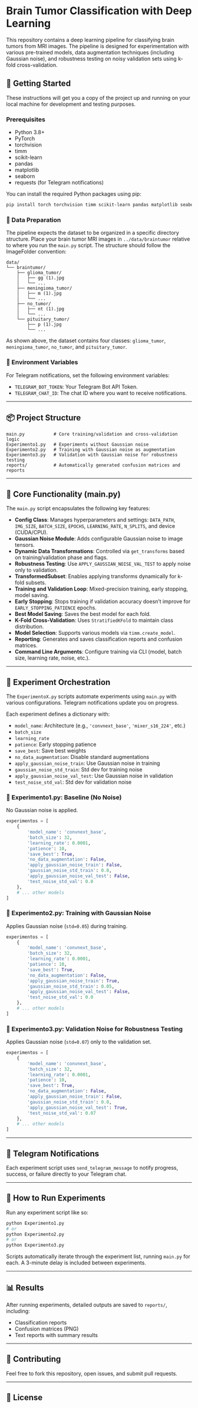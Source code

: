 
# Brain Tumor Classification with Deep Learning

This repository contains a deep learning pipeline for classifying brain tumors from MRI images. The pipeline is designed for experimentation with various pre-trained models, data augmentation techniques (including Gaussian noise), and robustness testing on noisy validation sets using k-fold cross-validation.

## 🚀 Getting Started

These instructions will get you a copy of the project up and running on your local machine for development and testing purposes.

### Prerequisites

- Python 3.8+
- PyTorch
- torchvision
- timm
- scikit-learn
- pandas
- matplotlib
- seaborn
- requests (for Telegram notifications)

You can install the required Python packages using pip:

```bash
pip install torch torchvision timm scikit-learn pandas matplotlib seaborn requests
````

### 📁 Data Preparation

The pipeline expects the dataset to be organized in a specific directory structure. Place your brain tumor MRI images in `../data/braintumor` relative to where you run the `main.py` script. The structure should follow the ImageFolder convention:

```
data/
└── braintumor/
    ├── glioma_tumor/
    │   ├── gg (1).jpg
    │   └── ...
    ├── meningioma_tumor/
    │   ├── m (1).jpg
    │   └── ...
    ├── no_tumor/
    │   ├── nt (1).jpg
    │   └── ...
    └── pituitary_tumor/
        ├── p (1).jpg
        └── ...
```

As shown above, the dataset contains four classes: `glioma_tumor`, `meningioma_tumor`, `no_tumor`, and `pituitary_tumor`.

### 🔐 Environment Variables

For Telegram notifications, set the following environment variables:

* `TELEGRAM_BOT_TOKEN`: Your Telegram Bot API Token.
* `TELEGRAM_CHAT_ID`: The chat ID where you want to receive notifications.

---

## 📦 Project Structure

```
main.py           # Core training/validation and cross-validation logic
Experimento1.py   # Experiments without Gaussian noise
Experimento2.py   # Training with Gaussian noise as augmentation
Experimento3.py   # Validation with Gaussian noise for robustness testing
reports/          # Automatically generated confusion matrices and reports
```

---

## 🧠 Core Functionality (main.py)

The `main.py` script encapsulates the following key features:

* **Config Class**: Manages hyperparameters and settings: `DATA_PATH`, `IMG_SIZE`, `BATCH_SIZE`, `EPOCHS`, `LEARNING_RATE`, `N_SPLITS`, and device (CUDA/CPU).
* **Gaussian Noise Module**: Adds configurable Gaussian noise to image tensors.
* **Dynamic Data Transformations**: Controlled via `get_transforms` based on training/validation phase and flags.
* **Robustness Testing**: Use `APPLY_GAUSSIAN_NOISE_VAL_TEST` to apply noise only to validation.
* **TransformedSubset**: Enables applying transforms dynamically for k-fold subsets.
* **Training and Validation Loop**: Mixed-precision training, early stopping, model saving.
* **Early Stopping**: Stops training if validation accuracy doesn’t improve for `EARLY_STOPPING_PATIENCE` epochs.
* **Best Model Saving**: Saves the best model for each fold.
* **K-Fold Cross-Validation**: Uses `StratifiedKFold` to maintain class distribution.
* **Model Selection**: Supports various models via `timm.create_model`.
* **Reporting**: Generates and saves classification reports and confusion matrices.
* **Command Line Arguments**: Configure training via CLI (model, batch size, learning rate, noise, etc.).

---

## 🔬 Experiment Orchestration

The `ExperimentoX.py` scripts automate experiments using `main.py` with various configurations. Telegram notifications update you on progress.

Each experiment defines a dictionary with:

* `model_name`: Architecture (e.g., `'convnext_base'`, `'mixer_s16_224'`, etc.)
* `batch_size`
* `learning_rate`
* `patience`: Early stopping patience
* `save_best`: Save best weights
* `no_data_augmentation`: Disable standard augmentations
* `apply_gaussian_noise_train`: Use Gaussian noise in training
* `gaussian_noise_std_train`: Std dev for training noise
* `apply_gaussian_noise_val_test`: Use Gaussian noise in validation
* `test_noise_std_val`: Std dev for validation noise

### 🧪 Experimento1.py: Baseline (No Noise)

No Gaussian noise is applied.

```python
experimentos = [
    {
        'model_name': 'convnext_base',
        'batch_size': 32,
        'learning_rate': 0.0001,
        'patience': 10,
        'save_best': True,
        'no_data_augmentation': False,
        'apply_gaussian_noise_train': False,
        'gaussian_noise_std_train': 0.0,
        'apply_gaussian_noise_val_test': False,
        'test_noise_std_val': 0.0
    },
    # ... other models
]
```

### 🧪 Experimento2.py: Training with Gaussian Noise

Applies Gaussian noise (`std=0.05`) during training.

```python
experimentos = [
    {
        'model_name': 'convnext_base',
        'batch_size': 32,
        'learning_rate': 0.0001,
        'patience': 10,
        'save_best': True,
        'no_data_augmentation': False,
        'apply_gaussian_noise_train': True,
        'gaussian_noise_std_train': 0.05,
        'apply_gaussian_noise_val_test': False,
        'test_noise_std_val': 0.0
    },
    # ... other models
]
```

### 🧪 Experimento3.py: Validation Noise for Robustness Testing

Applies Gaussian noise (`std=0.07`) only to the validation set.

```python
experimentos = [
    {
        'model_name': 'convnext_base',
        'batch_size': 32,
        'learning_rate': 0.0001,
        'patience': 10,
        'save_best': True,
        'no_data_augmentation': False,
        'apply_gaussian_noise_train': False,
        'gaussian_noise_std_train': 0.0,
        'apply_gaussian_noise_val_test': True,
        'test_noise_std_val': 0.07
    },
    # ... other models
]
```

---

## 📲 Telegram Notifications

Each experiment script uses `send_telegram_message` to notify progress, success, or failure directly to your Telegram chat.

---

## 🏃 How to Run Experiments

Run any experiment script like so:

```bash
python Experimento1.py
# or
python Experimento2.py
# or
python Experimento3.py
```

Scripts automatically iterate through the experiment list, running `main.py` for each. A 3-minute delay is included between experiments.

---

## 📊 Results

After running experiments, detailed outputs are saved to `reports/`, including:

* Classification reports
* Confusion matrices (PNG)
* Text reports with summary results

---

## 🤝 Contributing

Feel free to fork this repository, open issues, and submit pull requests.

---

## 📄 License


